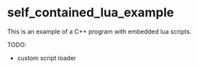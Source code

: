 self_contained_lua_example
==========================

This is an example of a C++ program with embedded lua scripts.

TODO:
- custom script loader
